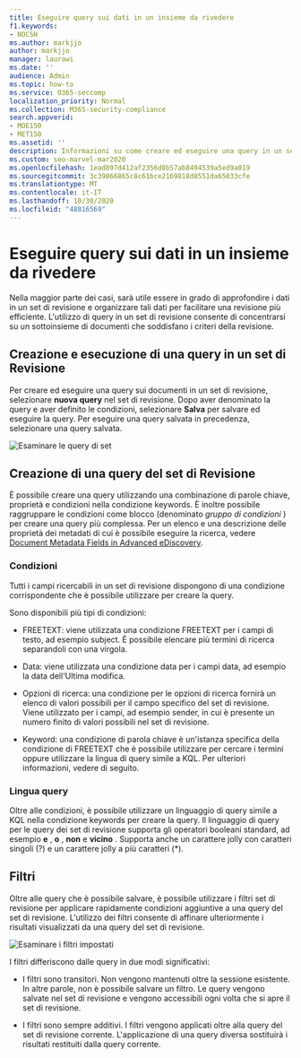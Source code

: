 ```yaml
---
title: Eseguire query sui dati in un insieme da rivedere
f1.keywords:
- NOCSH
ms.author: markjjo
author: markjjo
manager: laurawi
ms.date: ''
audience: Admin
ms.topic: how-to
ms.service: O365-seccomp
localization_priority: Normal
ms.collection: M365-security-compliance
search.appverid:
- MOE150
- MET150
ms.assetid: ''
description: Informazioni su come creare ed eseguire una query in un set di revisione per organizzare i dati per una revisione più efficiente in un caso avanzato di eDiscovery.
ms.custom: seo-marvel-mar2020
ms.openlocfilehash: 1ead897d412af2356d8b57ab8494539a5ed9a019
ms.sourcegitcommit: 3c39866865c8c61bce2169818d8551da65033cfe
ms.translationtype: MT
ms.contentlocale: it-IT
ms.lasthandoff: 10/30/2020
ms.locfileid: "48816569"
---
```

# <a name="query-the-data-in-a-review-set"></a>Eseguire query sui dati in un insieme da rivedere

Nella maggior parte dei casi, sarà utile essere in grado di approfondire i dati in un set di revisione e organizzare tali dati per facilitare una revisione più efficiente. L'utilizzo di query in un set di revisione consente di concentrarsi su un sottoinsieme di documenti che soddisfano i criteri della revisione.

## <a name="creating-and-running-a-query-in-a-review-set"></a>Creazione e esecuzione di una query in un set di Revisione

Per creare ed eseguire una query sui documenti in un set di revisione, selezionare **nuova query** nel set di revisione. Dopo aver denominato la query e aver definito le condizioni, selezionare **Salva** per salvare ed eseguire la query. Per eseguire una query salvata in precedenza, selezionare una query salvata.

![Esaminare le query di set](../media/AeDReviewSetQueries.png)

## <a name="building-a-review-set-query"></a>Creazione di una query del set di Revisione

È possibile creare una query utilizzando una combinazione di parole chiave, proprietà e condizioni nella condizione keywords. È inoltre possibile raggruppare le condizioni come blocco (denominato *gruppo di condizioni* ) per creare una query più complessa. Per un elenco e una descrizione delle proprietà dei metadati di cui è possibile eseguire la ricerca, vedere [Document Metadata Fields in Advanced eDiscovery](document-metadata-fields-in-Advanced-eDiscovery.md).

### <a name="conditions"></a>Condizioni

Tutti i campi ricercabili in un set di revisione dispongono di una condizione corrispondente che è possibile utilizzare per creare la query.

Sono disponibili più tipi di condizioni:

- FREETEXT: viene utilizzata una condizione FREETEXT per i campi di testo, ad esempio subject. È possibile elencare più termini di ricerca separandoli con una virgola.

- Data: viene utilizzata una condizione data per i campi data, ad esempio la data dell'Ultima modifica.

- Opzioni di ricerca: una condizione per le opzioni di ricerca fornirà un elenco di valori possibili per il campo specifico del set di revisione. Viene utilizzato per i campi, ad esempio sender, in cui è presente un numero finito di valori possibili nel set di revisione.

- Keyword: una condizione di parola chiave è un'istanza specifica della condizione di FREETEXT che è possibile utilizzare per cercare i termini oppure utilizzare la lingua di query simile a KQL. Per ulteriori informazioni, vedere di seguito.

### <a name="query-language"></a>Lingua query

Oltre alle condizioni, è possibile utilizzare un linguaggio di query simile a KQL nella condizione keywords per creare la query. Il linguaggio di query per le query dei set di revisione supporta gli operatori booleani standard, ad esempio **e** , **o** , **non** e **vicino** . Supporta anche un carattere jolly con caratteri singoli (?) e un carattere jolly a più caratteri (*).

## <a name="filters"></a>Filtri

Oltre alle query che è possibile salvare, è possibile utilizzare i filtri set di revisione per applicare rapidamente condizioni aggiuntive a una query del set di revisione. L'utilizzo dei filtri consente di affinare ulteriormente i risultati visualizzati da una query del set di revisione.

![Esaminare i filtri impostati](../media/AeDReviewSetFilters.png)

I filtri differiscono dalle query in due modi significativi:

- I filtri sono transitori. Non vengono mantenuti oltre la sessione esistente. In altre parole, non è possibile salvare un filtro. Le query vengono salvate nel set di revisione e vengono accessibili ogni volta che si apre il set di revisione.

- I filtri sono sempre additivi. I filtri vengono applicati oltre alla query del set di revisione corrente. L'applicazione di una query diversa sostituirà i risultati restituiti dalla query corrente.

